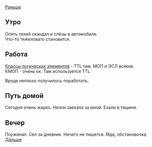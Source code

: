 [Раньше](2021.07.13.md)
## Утро
Опять тихий скандал и слёзы в автомобиле.  
Что-то тяжеловато становится.
## Работа
[Классы логических элементов](https://pue8.ru/silovaya-elektronika/904-klassifikatsiya-i-osnovnye-parametry-logicheskikh-elementov.html) - TTL там, МОП и ЭСЛ всякие.  
КМОП - очень ок. Там используется TTL.

Вроде неплохо получилось поработать.
## Путь домой
Сегодня очень жарко. Нелли заехала за мной. Ехали в тишине.
## Вечер
Поужинал. Сел за дневник. Ничего не пишется. Мда, обстановочка.  
[Дальше](2021.07.15.md)